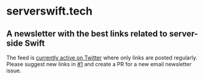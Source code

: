 # serverswift.tech

## A newsletter with the best links related to server-side Swift

The feed is [currently active on Twitter](https://twitter.com/ServerSideSwift/) where only links
are posted regularly. Please suggest new links in [#1](https://github.com/ServerSwift/serverswift.tech/issues/1) 
and create a PR for a new email newsletter issue.
